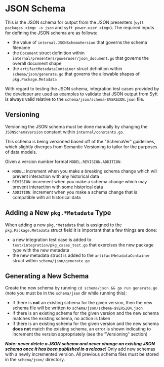 # JSON Schema

This is the JSON schema for output from the JSON presenters (`syft packages <img> -o json` and `syft power-user <img>`). The required inputs for defining the JSON schema are as follows:

- the value of `internal.JSONSchemaVersion` that governs the schema filename
- the `Document` struct definition within `internal/presenters/poweruser/json_document.go` that governs the overall document shape
- the `artifactMetadataContainer` struct definition within `schema/json/generate.go` that governs the allowable shapes of `pkg.Package.Metadata`

With regard to testing the JSON schema, integration test cases provided by the developer are used as examples to validate that JSON output from Syft is always valid relative to the `schema/json/schema-$VERSION.json` file.

## Versioning

Versioning the JSON schema must be done manually by changing the `JSONSchemaVersion` constant within `internal/constants.go`.

This schema is being versioned based off of the "SchemaVer" guidelines, which slightly diverges from Semantic Versioning to tailor for the purposes of data models. 

Given a version number format `MODEL.REVISION.ADDITION`:

- `MODEL`: increment when you make a breaking schema change which will prevent interaction with any historical data
- `REVISION`: increment when you make a schema change which may prevent interaction with some historical data
- `ADDITION`: increment when you make a schema change that is compatible with all historical data

## Adding a New `pkg.*Metadata` Type

When adding a new `pkg.*Metadata` that is assigned to the `pkg.Package.Metadata` struct field it is important that a few things
are done:

- a new integration test case is added to `test/integration/pkg_cases_test.go` that exercises the new package type with the new metadata
- the new metadata struct is added to the `artifactMetadataContainer` struct within `schema/json/generate.go`

## Generating a New Schema

Create the new schema by running `cd schema/json && go run generate.go` (note you must be in the `schema/json` dir while running this):

- If there is **not** an existing schema for the given version, then the new schema file will be written to `schema/json/schema-$VERSION.json`
- If there is an existing schema for the given version and the new schema matches the existing schema, no action is taken
- If there is an existing schema for the given version and the new schema **does not** match the existing schema, an error is shown indicating to increment the version appropriately (see the "Versioning" section)

***Note: never delete a JSON schema and never change an existing JSON schema once it has been published in a release!*** Only add new schemas with a newly incremented version. All previous schema files must be stored in the `schema/json/` directory.